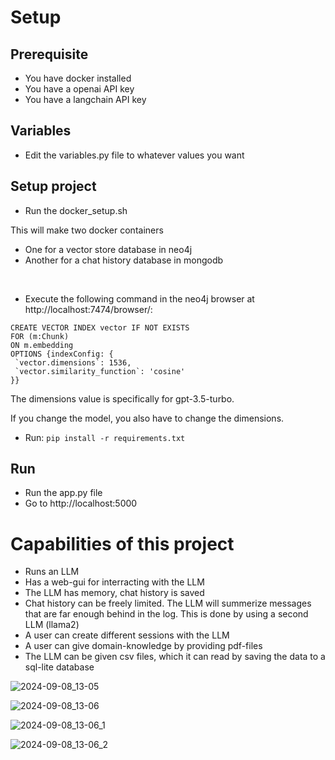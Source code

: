 # Setup 

## Prerequisite
- You have docker installed
- You have a openai API key
- You have a langchain API key

## Variables
- Edit the variables.py file to whatever values you want


## Setup project
- Run the docker_setup.sh

This will make two docker containers
- One for a vector store database in neo4j
- Another for a chat history database in mongodb

<br />

- Execute the following command in the neo4j browser at http://localhost:7474/browser/:
```
CREATE VECTOR INDEX vector IF NOT EXISTS
FOR (m:Chunk)
ON m.embedding
OPTIONS {indexConfig: {
 `vector.dimensions`: 1536,
 `vector.similarity_function`: 'cosine'
}}
```
The dimensions value is specifically for gpt-3.5-turbo.

If you change the model, you also have to change the dimensions.

- Run: `pip install -r requirements.txt`



## Run
- Run the app.py file
- Go to http://localhost:5000



# Capabilities of this project
- Runs an LLM
- Has a web-gui for interracting with the LLM
- The LLM has memory, chat history is saved
- Chat history can be freely limited. The LLM will summerize messages that are far enough behind in the log. This is done by using a second LLM (llama2)
- A user can create different sessions with the LLM
- A user can give domain-knowledge by providing pdf-files
- The LLM can be given csv files, which it can read by saving the data to a sql-lite database

![2024-09-08_13-05](https://github.com/user-attachments/assets/5c1a2889-c61b-469f-a86b-03f344a3df75)

![2024-09-08_13-06](https://github.com/user-attachments/assets/950d2598-e1d1-4e91-b011-fd9792a02dae)

![2024-09-08_13-06_1](https://github.com/user-attachments/assets/d15a9b97-3915-4828-bdea-5bb54333454b)

![2024-09-08_13-06_2](https://github.com/user-attachments/assets/c650368c-2a7b-404c-a11d-9df17193cea1)











